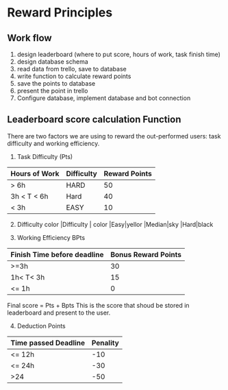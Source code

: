 # Reward Principles 
## Work flow
1. design leaderboard (where to put score, hours of work, task finish time) 
2. design database schema 
3. read data from trello, save to database 
4. write function to calculate reward points 
5. save the points to database 
6. present the point in trello
7. Configure database, implement database and bot connection

## Leaderboard score calculation Function

There are two factors we are using to reward the out-performed users: task difficulty and working efficiency.
1. Task Difficulty (Pts)

|Hours of Work | Difficulty | Reward Points 
|--- | --- |---
|> 6h | HARD |50
|3h < T < 6h | Hard | 40
|< 3h | EASY|10

2. Difficulty color
|Difficulty | color
|Easy|yellor
|Median|sky
|Hard|black

3. Working Efficiency BPts

|Finish Time before deadline | Bonus Reward Points
|--- | ---
|>=3h | 30
|1h< T< 3h | 15
|<= 1h | 0

Final score = Pts + Bpts
This is the score that shoud be stored in leaderboard and present to the user.

4. Deduction Points

|Time passed Deadline| Penality 
|--- | --- 
| <= 12h | -10 
| <= 24h | -30
| >24 | -50 
